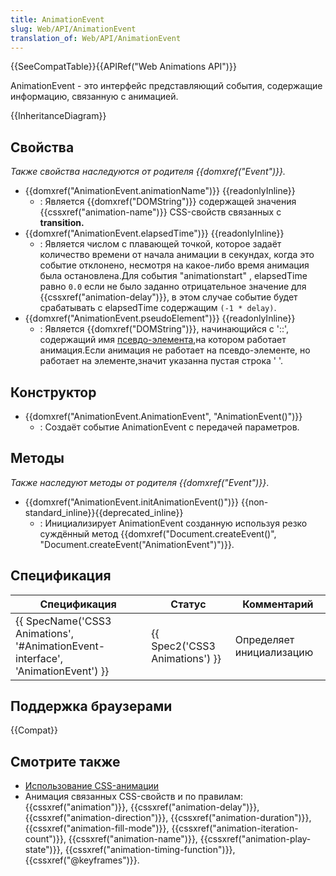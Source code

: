 ```yaml
---
title: AnimationEvent
slug: Web/API/AnimationEvent
translation_of: Web/API/AnimationEvent
---
```


{{SeeCompatTable}}{{APIRef("Web Animations API")}}

AnimationEvent - это интерфейс представляющий события, содержащие информацию, связанную с анимацией.

{{InheritanceDiagram}}

## Свойства

_Также свойства наследуются от родителя {{domxref("Event")}}._

- {{domxref("AnimationEvent.animationName")}} {{readonlyInline}}
  - : Является {{domxref("DOMString")}} содержащей значения {{cssxref("animation-name")}} CSS-свойств связанных с **transition.**
- {{domxref("AnimationEvent.elapsedTime")}} {{readonlyInline}}
  - : Является числом с плавающей точкой, которое задаёт количество времени от начала анимации в секундах, когда это событие отклонено, несмотря на какое-либо время анимация была остановлена.Для события "animationstart" , elapsedTime равно `0.0` если не было заданно отрицательное значение для {{cssxref("animation-delay")}}, в этом случае событие будет срабатывать с elapsedTime содержащим `(-1 * delay)`.
- {{domxref("AnimationEvent.pseudoElement")}} {{readonlyInline}}
  - : Является {{domxref("DOMString")}}, начинающийся с '::', содержащий имя [псевдо-элемента](/ru/docs/Web/CSS/Pseudo-elements),на котором работает анимация.Если анимация не работает на псевдо-элементе, но работает на элементе,значит указанна пустая строка ' '.

## Конструктор

- {{domxref("AnimationEvent.AnimationEvent", "AnimationEvent()")}}
  - : Создаёт событие AnimationEvent с передачей параметров.

## Методы

_Также наследуют методы от родителя {{domxref("Event")}}_.

- {{domxref("AnimationEvent.initAnimationEvent()")}} {{non-standard_inline}}{{deprecated_inline}}
  - : Инициализирует AnimationEvent созданную используя резко суждённый метод {{domxref("Document.createEvent()", "Document.createEvent(\"AnimationEvent\")")}}.

## Спецификация

| Спецификация                                                                                                 | Статус                                   | Комментарий              |
| ------------------------------------------------------------------------------------------------------------ | ---------------------------------------- | ------------------------ |
| {{ SpecName('CSS3 Animations', '#AnimationEvent-interface', 'AnimationEvent') }} | {{ Spec2('CSS3 Animations') }} | Определяет инициализацию |

## Поддержка браузерами

{{Compat}}

## Смотрите также

- [Использование CSS-анимации](/ru/docs/CSS/Using_CSS_animations)
- Анимация связанных CSS-свойств и по правилам: {{cssxref("animation")}}, {{cssxref("animation-delay")}}, {{cssxref("animation-direction")}}, {{cssxref("animation-duration")}}, {{cssxref("animation-fill-mode")}}, {{cssxref("animation-iteration-count")}}, {{cssxref("animation-name")}}, {{cssxref("animation-play-state")}}, {{cssxref("animation-timing-function")}}, {{cssxref("@keyframes")}}.
